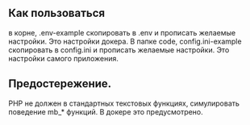 ## Как пользоваться
в корне, .env-example скопировать в .env и прописать желаемые настройки. Это настройки докера. 
В папке code, config.ini-example скопировать в config.ini  и прописать желаемые настройки. Это настройки самого приложения. 


## Предостережение. 
PHP не должен в стандартных текстовых функциях, симулировать поведение mb_* функций. В докере это предусмотрено.  
